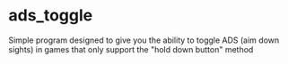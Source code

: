 # ads_toggle
Simple program designed to give you the ability to toggle ADS (aim down sights) in games that only support the "hold down button" method
